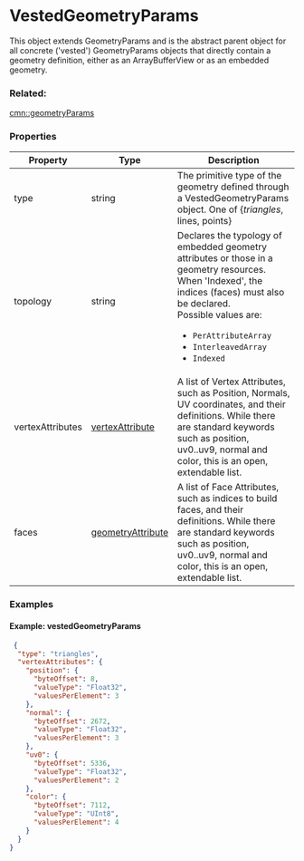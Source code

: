 # VestedGeometryParams

This object extends GeometryParams and is the abstract parent object for all concrete ('vested') GeometryParams objects that directly contain a geometry definition, either as an ArrayBufferView or as an embedded geometry.

### Related:

[cmn::geometryParams](geometryParams.cmn.md)
### Properties

| Property | Type | Description |
| --- | --- | --- |
| type | string | The primitive type of the geometry defined through a VestedGeometryParams object. One of {*triangles*, lines, points} |
| topology | string | Declares the typology of embedded geometry attributes or those in a geometry resources. When 'Indexed', the indices (faces) must also be declared.<div>Possible values are:<ul><li>`PerAttributeArray`</li><li>`InterleavedArray`</li><li>`Indexed`</li></ul></div> |
| vertexAttributes | [vertexAttribute](vertexAttribute.cmn.md) | A list of Vertex Attributes, such as Position, Normals, UV coordinates, and their definitions. While there are standard keywords such as position, uv0..uv9, normal and color, this is an open, extendable list. |
| faces | [geometryAttribute](geometryAttribute.cmn.md) | A list of Face Attributes, such as indices to build faces, and their definitions. While there are standard keywords such as position, uv0..uv9, normal and color, this is an open, extendable list. |

### Examples 

#### Example: vestedGeometryParams 

```json
 {
  "type": "triangles",
  "vertexAttributes": {
    "position": {
      "byteOffset": 8,
      "valueType": "Float32",
      "valuesPerElement": 3
    },
    "normal": {
      "byteOffset": 2672,
      "valueType": "Float32",
      "valuesPerElement": 3
    },
    "uv0": {
      "byteOffset": 5336,
      "valueType": "Float32",
      "valuesPerElement": 2
    },
    "color": {
      "byteOffset": 7112,
      "valueType": "UInt8",
      "valuesPerElement": 4
    }
  }
} 
```


